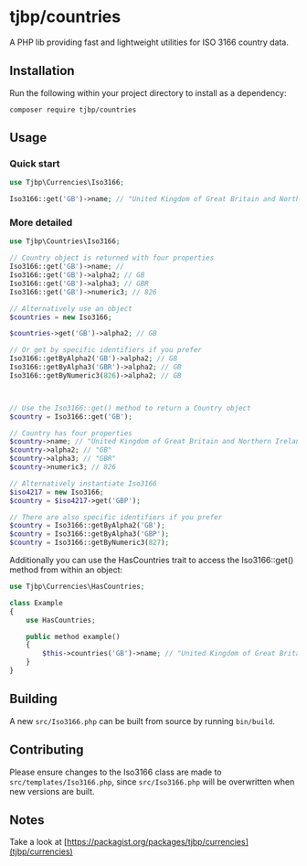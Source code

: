 # tjbp/countries

A PHP lib providing fast and lightweight utilities for ISO 3166 country data.

## Installation

Run the following within your project directory to install as a dependency:

    composer require tjbp/countries

## Usage

### Quick start

```php
use Tjbp\Currencies\Iso3166;

Iso3166::get('GB')->name; // "United Kingdom of Great Britain and Northern Ireland (the)"
```

### More detailed

```php
use Tjbp\Countries\Iso3166;

// Country object is returned with four properties
Iso3166::get('GB')->name; //
Iso3166::get('GB')->alpha2; // GB
Iso3166::get('GB')->alpha3; // GBR
Iso3166::get('GB')->numeric3; // 826

// Alternatively use an object
$countries = new Iso3166;

$countries->get('GB')->alpha2; // GB

// Or get by specific identifiers if you prefer
Iso3166::getByAlpha2('GB')->alpha2; // GB
Iso3166::getByAlpha3('GBR')->alpha2; // GB
Iso3166::getByNumeric3(826)->alpha2; // GB



// Use the Iso3166::get() method to return a Country object
$country = Iso3166::get('GB');

// Country has four properties
$country->name; // "United Kingdom of Great Britain and Northern Ireland (the)"
$country->alpha2; // "GB"
$country->alpha3; // "GBR"
$country->numeric3; // 826

// Alternatively instantiate Iso3166
$iso4217 = new Iso3166;
$country = $iso4217->get('GBP');

// There are also specific identifiers if you prefer
$country = Iso3166::getByAlpha2('GB');
$country = Iso3166::getByAlpha3('GBP');
$country = Iso3166::getByNumeric3(827);
```

Additionally you can use the HasCountries trait to access the Iso3166::get() method from within an object:

```php
use Tjbp\Currencies\HasCountries;

class Example
{
    use HasCountries;

    public method example()
    {
        $this->countries('GB')->name; // "United Kingdom of Great Britain and Northern Ireland (the)"
    }
}
```

## Building

A new `src/Iso3166.php` can be built from source by running `bin/build`.

## Contributing

Please ensure changes to the Iso3166 class are made to `src/templates/Iso3166.php`, since `src/Iso3166.php` will be overwritten when new versions are built.

## Notes

Take a look at [https://packagist.org/packages/tjbp/currencies](tjbp/currencies)

